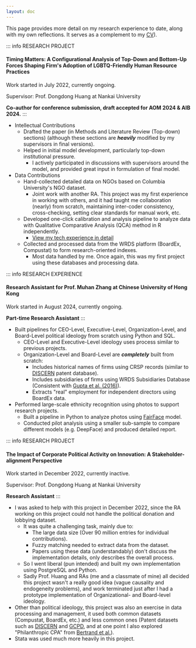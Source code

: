 ```yaml
---
layout: doc
---
```

This page provides more detail on my research experience to date, along with my own reflections. It serves as a complement to my [CV](./cv)).

::: info RESEARCH PROJECT
#### Timing Matters: A Configurational Analysis of Top-Down and Bottom-Up Forces Shaping Firm's Adoption of LGBTQ-Friendly Human Resource Practices <Badge type="tip" text="Ongoing" />
Work started in July 2022, currently ongoing.

Supervisor: Prof. Dongdong Huang at Nankai University

**Co-author for conference submission, draft accepted for AOM 2024 & AIB 2024.**
:::

- Intellectual Contributions
    - Drafted the paper (in Methods and Literature Review (Top-down) sections) (although these sections are ***heavily*** modified by my supervisors in final versions).
    - Helped in initial model development, particularly top-down institutional pressure. 
        - I actively participated in discussions with supervisors around the model, and provided great input in formulation of final model.
- Data Contributions
    - Hand-collected detailed data on NGOs based on Columbia University's NGO dataset.
        - Joint work with another RA. This project was my first experience in working with others, and it had taught me collaboration (nearly) from scratch, maintaining inter-coder consistency, cross-checking, setting clear standards for manual work, etc.
    - Developed one-click calibration and analysis pipeline to analyze data with Qualitative Comparative Analysis (QCA) method in R independently.
        - [View my tech experience in detail](./tech)
    - Collected and processed data from the WRDS platform (BoardEx, Compustat) to form research-oriented indexes.
        - Most data handled by me. Once again, this was my first project using these databases and processing data. 

::: info RESEARCH EXPERIENCE
#### Research Assistant for Prof. Muhan Zhang at Chinese University of Hong Kong <Badge type="tip" text="Ongoing" />
Work started in August 2024, currently ongoing.

**Part-time Research Assistant**
:::

- Built pipelines for CEO-Level, Executive-Level, Organization-Level, and Board-Level political ideology from scratch using Python and SQL.
    - CEO-Level and Executive-Level ideology uses process similar to previous projects.
    - Organization-Level and Board-Level are ***completely*** built from scratch:
        - Includes historical names of firms using CRSP records (similar to [DISCERN](https://discern-project.com) patent database). 
        - Includes subsidiaries of firms using WRDS Subsidiaries Database (Consistent with [Gupta et al. (2016)](https://onlinelibrary.wiley.com/doi/abs/10.1002/smj.2550)).
        - Extracts "real" employment for independent directors using BoardEx data.
- Performed large-scale ethnicity recognition using photos to support research projects.
    - Built a pipeline in Python to analyze photos using [FairFace](https://github.com/dchen236/FairFace) model.
    - Conducted pilot analysis using a smaller sub-sample to compare different models (e.g. DeepFace) and produced detailed report.

::: info RESEARCH PROJECT
#### The Impact of Corporate Political Activity on Innovation: A Stakeholder-alignment Perspective <Badge type="info" text="Inactive" />
Work started in December 2022, currently inactive.

Supervisor: Prof. Dongdong Huang at Nankai University

**Research Assistant**
:::

- I was asked to help with this project in December 2022, since the RA working on this project could not handle the political donation and lobbying dataset.
    - It was quite a challenging task, mainly due to:
        - The large data size (Over 90 million entries for individual contributions).
        - Fuzzy matching needed to extract data from the dataset.
        - Papers using these data (understandably) don't discuss the implementation details, only describes the overall process.
    - So I went liberal (pun intended) and built my own implementation using PostgreSQL and Python. 
    - Sadly Prof. Huang and RAs (me and a classmate of mine) all decided this project wasn't a really good idea (vague causality and endogeneity problems), and work terminated just after I had a prototype implementation of Organizational- and Board-level ideology.
- Other than political ideology, this project was also an exercise in data processing and management, it used both common datasets (Compustat, BoardEx, etc.) and less common ones (Patent datasets such as [DISCERN](https://discern-project.com) and [GCPD](https://patents.darden.virginia.edu), and at one point I also explored "Philanthropic CPA" from [Bertrand et al.](https://www.aeaweb.org/articles?id=10.1257/aer.20180615)). 
- Stata was used much more heavily in this project.


